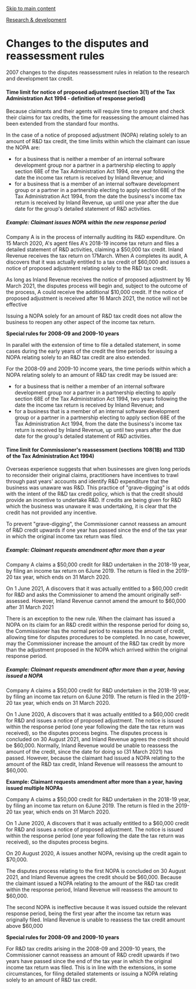 [Skip to main content](#main-content-tt)

[Research & development](/new-legislation/act-articles/research-development "Research & development")

Changes to the disputes and reassessment rules
==============================================

2007 changes to the disputes reassessment rules in relation to the research and development tax credit.

#### Time limit for notice of proposed adjustment (section 3(1) of the Tax Administration Act 1994 - definition of response period)

Because claimants and their agents will require time to prepare and check their claims for tax credits, the time for reassessing the amount claimed has been extended from the standard four months.

In the case of a notice of proposed adjustment (NOPA) relating solely to an amount of R&D tax credit, the time limits within which the claimant can issue the NOPA are:

*   for a business that is neither a member of an internal software development group nor a partner in a partnership electing to apply section 68E of the Tax Administration Act 1994, one year following the date the income tax return is received by Inland Revenue; and
*   for a business that is a member of an internal software development group or a partner in a partnership electing to apply section 68E of the Tax Administration Act 1994, from the date the business's income tax return is received by Inland Revenue, up until one year after the due date for the group's detailed statement of R&D activities.

##### Example: Claimant issues NOPA within the new response period

Company A is in the process of internally auditing its R&D expenditure. On 15 March 2020, A's agent files A's 2018-19 income tax return and files a detailed statement of R&D activities, claiming a $50,000 tax credit. Inland Revenue receives the tax return on 17March. When A completes its audit, A discovers that it was actually entitled to a tax credit of $60,000 and issues a notice of proposed adjustment relating solely to the R&D tax credit.

As long as Inland Revenue receives the notice of proposed adjustment by 16 March 2021, the disputes process will begin and, subject to the outcome of the process, A could receive the additional $10,000 credit. If the notice of proposed adjustment is received after 16 March 2021, the notice will not be effective

Issuing a NOPA solely for an amount of R&D tax credit does not allow the business to reopen any other aspect of the income tax return.

**Special rules for 2008-09 and 2009-10 years**

In parallel with the extension of time to file a detailed statement, in some cases during the early years of the credit the time periods for issuing a NOPA relating solely to an R&D tax credit are also extended.

For the 2008-09 and 2009-10 income years, the time periods within which a NOPA relating solely to an amount of R&D tax credit may be issued are:

*   for a business that is neither a member of an internal software development group nor a partner in a partnership electing to apply section 68E of the Tax Administration Act 1994, two years following the date the income tax return is received by Inland Revenue; and
*   for a business that is a member of an internal software development group or a partner in a partnership electing to apply section 68E of the Tax Administration Act 1994, from the date the business's income tax return is received by Inland Revenue, up until two years after the due date for the group's detailed statement of R&D activities.

#### Time limit for Commissioner's reassessment (sections 108(1B) and 113D of the Tax Administration Act 1994)

Overseas experience suggests that when businesses are given long periods to reconsider their original claims, practitioners have incentives to trawl through past years' accounts and identify R&D expenditure that the business was unaware was R&D. This practice of "grave-digging" is at odds with the intent of the R&D tax credit policy, which is that the credit should provide an incentive to undertake R&D. If credits are being given for R&D which the business was unaware it was undertaking, it is clear that the credit has not provided any incentive.

To prevent "grave-digging", the Commissioner cannot reassess an amount of R&D credit upwards if one year has passed since the end of the tax year in which the original income tax return was filed.

##### Example: Claimant requests amendment after more than a year

Company A claims a $50,000 credit for R&D undertaken in the 2018-19 year, by filing an income tax return on 6June 2019. The return is filed in the 2019-20 tax year, which ends on 31 March 2020.

On 1 June 2021, A discovers that it was actually entitled to a $60,000 credit for R&D and asks the Commissioner to amend the amount originally self-assessed. However, Inland Revenue cannot amend the amount to $60,000 after 31 March 2021

There is an exception to the new rule. When the claimant has issued a NOPA on its claim for an R&D credit within the response period for doing so, the Commissioner has the normal period to reassess the amount of credit, allowing time for disputes procedures to be completed. In no case, however, may the Commissioner increase the amount of the R&D tax credit by more than the adjustment proposed in the NOPA which arrived within the original response period.

##### Example: Claimant requests amendment after more than a year, having issued a NOPA

Company A claims a $50,000 credit for R&D undertaken in the 2018-19 year, by filing an income tax return on 6June 2019. The return is filed in the 2019-20 tax year, which ends on 31 March 2020.

On 1 June 2020, A discovers that it was actually entitled to a $60,000 credit for R&D and issues a notice of proposed adjustment. The notice is issued within the response period (one year following the date the tax return was received), so the disputes process begins. The disputes process is concluded on 30 August 2021, and Inland Revenue agrees the credit should be $60,000. Normally, Inland Revenue would be unable to reassess the amount of the credit, since the date for doing so (31 March 2021) has passed. However, because the claimant had issued a NOPA relating to the amount of the R&D tax credit, Inland Revenue will reassess the amount to $60,000.

**Example: Claimant requests amendment after more than a year, having issued multiple NOPAs**

Company A claims a $50,000 credit for R&D undertaken in the 2018-19 year, by filing an income tax return on 6June 2019. The return is filed in the 2019-20 tax year, which ends on 31 March 2020.

On 1 June 2020, A discovers that it was actually entitled to a $60,000 credit for R&D and issues a notice of proposed adjustment. The notice is issued within the response period (one year following the date the tax return was received), so the disputes process begins.

On 20 August 2020, A issues another NOPA, revising up the credit again to $70,000.

The disputes process relating to the first NOPA is concluded on 30 August 2021, and Inland Revenue agrees the credit should be $60,000. Because the claimant issued a NOPA relating to the amount of the R&D tax credit within the response period, Inland Revenue will reassess the amount to $60,000.

The second NOPA is ineffective because it was issued outside the relevant response period, being the first year after the income tax return was originally filed. Inland Revenue is unable to reassess the tax credit amount above $60,000

**Special rules for 2008-09 and 2009-10 years**

For R&D tax credits arising in the 2008-09 and 2009-10 years, the Commissioner cannot reassess an amount of R&D credit upwards if two years have passed since the end of the tax year in which the original income tax return was filed. This is in line with the extensions, in some circumstances, for filing detailed statements or issuing a NOPA relating solely to an amount of R&D tax credit.